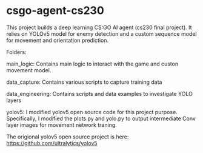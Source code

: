 # csgo-agent-cs230

This project builds a deep learning CS:GO AI agent (cs230 final project).
It relies on YOLOv5 model for enemy detection and a custom sequence model for
movement and orientation prediction.

Folders:

main_logic: Contains main logic to interact with the game and custon movement model.

data_capture: Contains various scripts to capture training data

data_engineering: Contains scripts and data examples to investigate YOLO layers

yolov5: I modified yolov5 open source code for this project purpose. Specifically,
	I modified the plots.py and yolo.py to output intermediate Conv layer images
	for movement network traning.
	
The origional yolov5 open source project is here: https://github.com/ultralytics/yolov5
